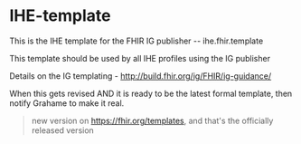 # IHE-template
This is the IHE template for the FHIR IG publisher -- ihe.fhir.template

This template should be used by all IHE profiles using the IG publisher

Details on the IG templating - http://build.fhir.org/ig/FHIR/ig-guidance/

When this gets revised AND it is ready to be the latest formal template, then notify Grahame to make it real.  
> new version on https://fhir.org/templates, and that's the officially released version

